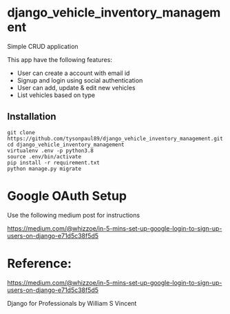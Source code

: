# django_vehicle_inventory_management
Simple CRUD application

This app have the following features:
* User can create a account with email id
* Signup and login using social authentication
* User can add, update & edit new vehicles
* List vehicles based on type

## Installation
``` shell
git clone https://github.com/tysonpaul89/django_vehicle_inventory_management.git
cd django_vehicle_inventory_management
virtualenv .env -p python3.8
source .env/bin/activate
pip install -r requirement.txt
python manage.py migrate
```

# Google OAuth Setup
Use the following medium post for instructions

https://medium.com/@whizzoe/in-5-mins-set-up-google-login-to-sign-up-users-on-django-e71d5c38f5d5

# Reference:
https://medium.com/@whizzoe/in-5-mins-set-up-google-login-to-sign-up-users-on-django-e71d5c38f5d5

Django for Professionals by William S Vincent
